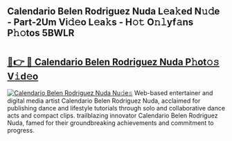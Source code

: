 ## Calendario Belen Rodriguez Nuda L𝚎a𝚔ed N𝚞𝚍e - Part-2Um Vi𝚍𝚎o L𝚎a𝚔s - H𝚘𝚝 O𝚗𝚕yf𝚊ns P𝚑𝚘tos 5BWLR

# <h2><a href="http://kfdrven.oniu.top/?m=Calendario+Belen+Rodriguez+Nuda">🔗👉 🔴 Calendario Belen Rodriguez Nuda P𝚑ot𝚘𝚜 V𝚒d𝚎o</a></h2>

[![Calendario Belen Rodriguez Nuda Nu𝚍e𝚜](https://i.imgur.com/0qMVB7G.gif)](http://kfdrven.oniu.top/?m=Calendario+Belen+Rodriguez+Nuda)
Web-based entertainer and digital media artist Calendario Belen Rodriguez Nuda, acclaimed for publishing dance and lifestyle tutorials through solo and collaborative dance acts and compact clips. trailblazing innovator Calendario Belen Rodriguez Nuda, famed for their groundbreaking achievements and commitment to progress.  
